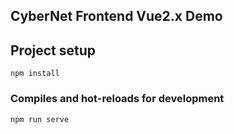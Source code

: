 ## CyberNet Frontend Vue2.x Demo

## Project setup
```
npm install
```

### Compiles and hot-reloads for development
```
npm run serve
```

